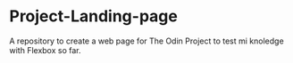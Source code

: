 # Project-Landing-page
A repository to create a web page for The Odin Project to test mi knoledge with Flexbox so far.
